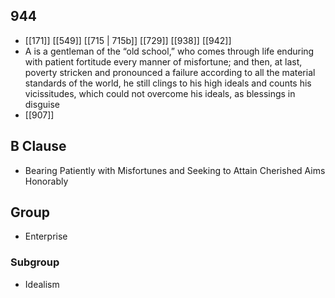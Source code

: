 ## 944
- [[171]] [[549]] [[715 | 715b]] [[729]] [[938]] [[942]] 
- A is a gentleman of the “old school,” who comes through life enduring with patient fortitude every manner of misfortune; and then, at last, poverty stricken and pronounced a failure according to all the material standards of the world, he still clings to his high ideals and counts his vicissitudes, which could not overcome his ideals, as blessings in disguise
- [[907]] 

## B Clause
- Bearing Patiently with Misfortunes and Seeking to Attain Cherished Aims Honorably

## Group
- Enterprise

### Subgroup
- Idealism

